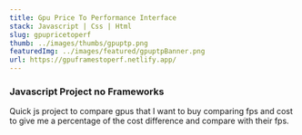 ```yaml
---
title: Gpu Price To Performance Interface
stack: Javascript | Css | Html
slug: gpupricetoperf
thumb: ../images/thumbs/gpuptp.png
featuredImg: ../images/featured/gpuptpBanner.png
url: https://gpuframestoperf.netlify.app/
---
```


### Javascript Project no Frameworks

Quick js project to compare gpus that I want to buy comparing fps and cost to give me a percentage of the cost difference and compare with their fps.
